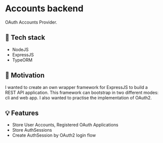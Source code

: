 # Accounts backend

OAuth Accounts Provider.

## 🚀 Tech stack
- NodeJS
- ExpressJS
- TypeORM

## 🎯 Motivation
I wanted to create an own wrapper framework for ExpressJS to build a REST API application. This framework can bootstrap in two different modes: cli and web app. I also wanted to practise the implementation of OAuth2.

## 💡 Features
- Store User Accounts, Registered OAuth Applications
- Store AuthSessions
- Create AuthSession by OAuth2 login flow
